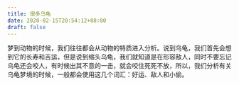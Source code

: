 ```yaml
---
title: 很多乌龟
date: 2020-02-15T20:54:12+08:00
draft: false
---
```


梦到动物的时候，我们往往都会从动物的特质进入分析。说到乌龟，我们首先会想到它的长寿和吉运，但是说到缩头乌龟，我们就知道是在形容敌人，同时不要忘记乌龟还会咬人，有时候出其不意的一击，就会咬住死死不放，所以，我们分析有关乌龟梦境的时候，一般都会使用这几个词汇：好运、敌人和小偷。